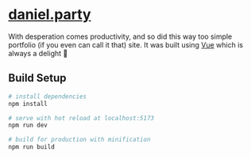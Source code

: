 # [daniel.party](https://daniel.party)

With desperation comes productivity, and so did this way too simple portfolio (if you even can call it that) site. It was built using [Vue](https://github.com/vuejs/vue) which is always a delight 🤗

## Build Setup

```bash
# install dependencies
npm install

# serve with hot reload at localhost:5173
npm run dev

# build for production with minification
npm run build
```
